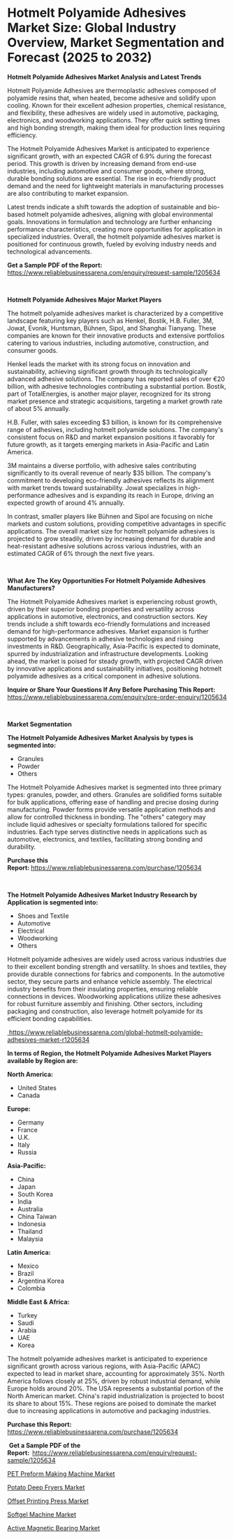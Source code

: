 <p><h1>Hotmelt Polyamide Adhesives Market Size: Global Industry Overview, Market Segmentation and Forecast (2025 to 2032)</h1></p><p><strong>Hotmelt Polyamide Adhesives Market Analysis and Latest Trends</strong></p>
<p><p>Hotmelt Polyamide Adhesives are thermoplastic adhesives composed of polyamide resins that, when heated, become adhesive and solidify upon cooling. Known for their excellent adhesion properties, chemical resistance, and flexibility, these adhesives are widely used in automotive, packaging, electronics, and woodworking applications. They offer quick setting times and high bonding strength, making them ideal for production lines requiring efficiency.</p><p>The Hotmelt Polyamide Adhesives Market is anticipated to experience significant growth, with an expected CAGR of 6.9% during the forecast period. This growth is driven by increasing demand from end-use industries, including automotive and consumer goods, where strong, durable bonding solutions are essential. The rise in eco-friendly product demand and the need for lightweight materials in manufacturing processes are also contributing to market expansion.</p><p>Latest trends indicate a shift towards the adoption of sustainable and bio-based hotmelt polyamide adhesives, aligning with global environmental goals. Innovations in formulation and technology are further enhancing performance characteristics, creating more opportunities for application in specialized industries. Overall, the hotmelt polyamide adhesives market is positioned for continuous growth, fueled by evolving industry needs and technological advancements.</p></p>
<p><strong>Get a Sample PDF of the Report:&nbsp;</strong> <a href="https://www.reliablebusinessarena.com/enquiry/request-sample/1205634?utm_campaign=3024&utm_medium=2&utm_source=Github&utm_content=ia&utm_term=26032025&utm_id=hotmelt-polyamide-adhesives">https://www.reliablebusinessarena.com/enquiry/request-sample/1205634</a></p>
<p>&nbsp;</p>
<p><strong>Hotmelt Polyamide Adhesives Major Market Players</strong></p>
<p><p>The hotmelt polyamide adhesives market is characterized by a competitive landscape featuring key players such as Henkel, Bostik, H.B. Fuller, 3M, Jowat, Evonik, Huntsman, Bühnen, Sipol, and Shanghai Tianyang. These companies are known for their innovative products and extensive portfolios catering to various industries, including automotive, construction, and consumer goods.</p><p>Henkel leads the market with its strong focus on innovation and sustainability, achieving significant growth through its technologically advanced adhesive solutions. The company has reported sales of over €20 billion, with adhesive technologies contributing a substantial portion. Bostik, part of TotalEnergies, is another major player, recognized for its strong market presence and strategic acquisitions, targeting a market growth rate of about 5% annually.</p><p>H.B. Fuller, with sales exceeding $3 billion, is known for its comprehensive range of adhesives, including hotmelt polyamide solutions. The company's consistent focus on R&D and market expansion positions it favorably for future growth, as it targets emerging markets in Asia-Pacific and Latin America.</p><p>3M maintains a diverse portfolio, with adhesive sales contributing significantly to its overall revenue of nearly $35 billion. The company's commitment to developing eco-friendly adhesives reflects its alignment with market trends toward sustainability. Jowat specializes in high-performance adhesives and is expanding its reach in Europe, driving an expected growth of around 4% annually.</p><p>In contrast, smaller players like Bühnen and Sipol are focusing on niche markets and custom solutions, providing competitive advantages in specific applications. The overall market size for hotmelt polyamide adhesives is projected to grow steadily, driven by increasing demand for durable and heat-resistant adhesive solutions across various industries, with an estimated CAGR of 6% through the next five years.</p></p>
<p>&nbsp;</p>
<p><strong>What Are The Key Opportunities For Hotmelt Polyamide Adhesives Manufacturers?</strong></p>
<p><p>The Hotmelt Polyamide Adhesives market is experiencing robust growth, driven by their superior bonding properties and versatility across applications in automotive, electronics, and construction sectors. Key trends include a shift towards eco-friendly formulations and increased demand for high-performance adhesives. Market expansion is further supported by advancements in adhesive technologies and rising investments in R&D. Geographically, Asia-Pacific is expected to dominate, spurred by industrialization and infrastructure developments. Looking ahead, the market is poised for steady growth, with projected CAGR driven by innovative applications and sustainability initiatives, positioning hotmelt polyamide adhesives as a critical component in adhesive solutions.</p></p>
<p><strong>Inquire or Share Your Questions If Any Before Purchasing This Report:</strong> <a href="https://www.reliablebusinessarena.com/enquiry/pre-order-enquiry/1205634?utm_campaign=3024&utm_medium=2&utm_source=Github&utm_content=ia&utm_term=26032025&utm_id=hotmelt-polyamide-adhesives">https://www.reliablebusinessarena.com/enquiry/pre-order-enquiry/1205634</a></p>
<p>&nbsp;</p>
<p><strong>Market Segmentation</strong></p>
<p><strong>The Hotmelt Polyamide Adhesives Market Analysis by types is segmented into:</strong></p>
<p><ul><li>Granules</li><li>Powder</li><li>Others</li></ul></p>
<p><p>The Hotmelt Polyamide Adhesives market is segmented into three primary types: granules, powder, and others. Granules are solidified forms suitable for bulk applications, offering ease of handling and precise dosing during manufacturing. Powder forms provide versatile application methods and allow for controlled thickness in bonding. The "others" category may include liquid adhesives or specialty formulations tailored for specific industries. Each type serves distinctive needs in applications such as automotive, electronics, and textiles, facilitating strong bonding and durability.</p></p>
<p><strong>Purchase this Report:&nbsp;</strong><a href="https://www.reliablebusinessarena.com/purchase/1205634?utm_campaign=3024&utm_medium=2&utm_source=Github&utm_content=ia&utm_term=26032025&utm_id=hotmelt-polyamide-adhesives">https://www.reliablebusinessarena.com/purchase/1205634</a></p>
<p>&nbsp;</p>
<p><strong>The Hotmelt Polyamide Adhesives Market Industry Research by Application is segmented into:</strong></p>
<p><ul><li>Shoes and Textile</li><li>Automotive</li><li>Electrical</li><li>Woodworking</li><li>Others</li></ul></p>
<p><p>Hotmelt polyamide adhesives are widely used across various industries due to their excellent bonding strength and versatility. In shoes and textiles, they provide durable connections for fabrics and components. In the automotive sector, they secure parts and enhance vehicle assembly. The electrical industry benefits from their insulating properties, ensuring reliable connections in devices. Woodworking applications utilize these adhesives for robust furniture assembly and finishing. Other sectors, including packaging and construction, also leverage hotmelt polyamide for its efficient bonding capabilities.</p></p>
<p><a href="https://www.reliablebusinessarena.com/global-hotmelt-polyamide-adhesives-market-r1205634?utm_campaign=3024&utm_medium=2&utm_source=Github&utm_content=ia&utm_term=26032025&utm_id=hotmelt-polyamide-adhesives">&nbsp;https://www.reliablebusinessarena.com/global-hotmelt-polyamide-adhesives-market-r1205634</a></p>
<p><strong>In terms of Region, the Hotmelt Polyamide Adhesives Market Players available by Region are:</strong></p>
<p>
    <p> <strong> North America: </strong>
        <ul>
            <li>United States</li>
            <li>Canada</li>
        </ul>
        </p> 
    <p> <strong> Europe: </strong>
        <ul>
            <li>Germany</li>
            <li>France</li>
            <li>U.K.</li>
            <li>Italy</li>
            <li>Russia</li>
        </ul>
        </p> 
    <p> <strong> Asia-Pacific: </strong>
        <ul>
            <li>China</li>
            <li>Japan</li>
            <li>South Korea</li>
            <li>India</li>
            <li>Australia</li>
            <li>China Taiwan</li>
            <li>Indonesia</li>
            <li>Thailand</li>
            <li>Malaysia</li>
        </ul>
        </p> 
    <p> <strong> Latin America: </strong>
        <ul>
            <li>Mexico</li>
            <li>Brazil</li>
            <li>Argentina Korea</li>
            <li>Colombia</li>
        </ul>
        </p> 
    <p> <strong> Middle East & Africa: </strong>
        <ul>
            <li>Turkey</li>
            <li>Saudi</li>
            <li>Arabia</li>
            <li>UAE</li>
            <li>Korea</li>
        </ul>
    </p>
    </p>
<p><p>The hotmelt polyamide adhesives market is anticipated to experience significant growth across various regions, with Asia-Pacific (APAC) expected to lead in market share, accounting for approximately 35%. North America follows closely at 25%, driven by robust industrial demand, while Europe holds around 20%. The USA represents a substantial portion of the North American market. China's rapid industrialization is projected to boost its share to about 15%. These regions are poised to dominate the market due to increasing applications in automotive and packaging industries.</p></p>
<p><strong>Purchase this Report: </strong><a href="https://www.reliablebusinessarena.com/purchase/1205634?utm_campaign=3024&utm_medium=2&utm_source=Github&utm_content=ia&utm_term=26032025&utm_id=hotmelt-polyamide-adhesives">https://www.reliablebusinessarena.com/purchase/1205634</a></p>
<p>&nbsp;<strong>Get a Sample PDF of the Report:&nbsp;&nbsp;</strong><a href="https://www.reliablebusinessarena.com/enquiry/request-sample/1205634?utm_campaign=3024&utm_medium=2&utm_source=Github&utm_content=ia&utm_term=26032025&utm_id=hotmelt-polyamide-adhesives">https://www.reliablebusinessarena.com/enquiry/request-sample/1205634</a></p>
<p><strong></strong></p>
<p><p><a href="https://www.linkedin.com/pulse/comprehensive-pet-preform-making-machine-market-size-report-pvlce?utm_campaign=3024&utm_medium=2&utm_source=Github&utm_content=ia&utm_term=26032025&utm_id=hotmelt-polyamide-adhesives">PET Preform Making Machine Market</a></p><p><a href="https://github.com/aidelndasse/Market-Research-Report-List-1/blob/main/potato-deep-fryers-market.md?utm_campaign=3024&utm_medium=2&utm_source=Github&utm_content=ia&utm_term=26032025&utm_id=hotmelt-polyamide-adhesives">Potato Deep Fryers Market</a></p><p><a href="https://www.linkedin.com/pulse/offset-printing-press-landscape-product-spectrum-market-trajectories-youee?utm_campaign=3024&utm_medium=2&utm_source=Github&utm_content=ia&utm_term=26032025&utm_id=hotmelt-polyamide-adhesives">Offset Printing Press Market</a></p><p><a href="https://www.linkedin.com/pulse/softgel-machine-market-research-report-projected-growth-trajectory-luvme?utm_campaign=3024&utm_medium=2&utm_source=Github&utm_content=ia&utm_term=26032025&utm_id=hotmelt-polyamide-adhesives">Softgel Machine Market</a></p><p><a href="https://www.linkedin.com/pulse/projected-cagr-56-active-magnetic-bearing-market-analysis-report-svtce?utm_campaign=3024&utm_medium=2&utm_source=Github&utm_content=ia&utm_term=26032025&utm_id=hotmelt-polyamide-adhesives">Active Magnetic Bearing Market</a></p></p>